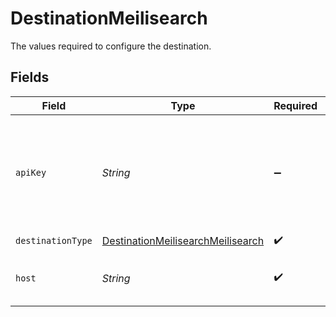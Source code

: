# DestinationMeilisearch

The values required to configure the destination.


## Fields

| Field                                                                                                                                                          | Type                                                                                                                                                           | Required                                                                                                                                                       | Description                                                                                                                                                    |
| -------------------------------------------------------------------------------------------------------------------------------------------------------------- | -------------------------------------------------------------------------------------------------------------------------------------------------------------- | -------------------------------------------------------------------------------------------------------------------------------------------------------------- | -------------------------------------------------------------------------------------------------------------------------------------------------------------- |
| `apiKey`                                                                                                                                                       | *String*                                                                                                                                                       | :heavy_minus_sign:                                                                                                                                             | MeiliSearch API Key. See the <a href="https://docs.airbyte.com/integrations/destinations/meilisearch">docs</a> for more information on how to obtain this key. |
| `destinationType`                                                                                                                                              | [DestinationMeilisearchMeilisearch](../../models/shared/DestinationMeilisearchMeilisearch.md)                                                                  | :heavy_check_mark:                                                                                                                                             | N/A                                                                                                                                                            |
| `host`                                                                                                                                                         | *String*                                                                                                                                                       | :heavy_check_mark:                                                                                                                                             | Hostname of the MeiliSearch instance.                                                                                                                          |
